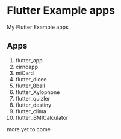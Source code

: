 # Flutter Example apps
My Flutter Example apps

## Apps
1. flutter_app
2. cirnoapp
3. miCard
4. flutter_dicee
5. flutter_8ball
6. flutter_Xylophone
7. flutter_quizler
8. flutter_destiny
9. flutter_clima
10. flutter_BMICalculator

more yet to come
